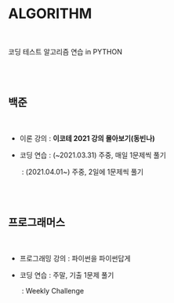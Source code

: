 # ALGORITHM

<br>

코딩 테스트 알고리즘 연습 in PYTHON

<br>

<br>

## 백준

<br>

- 이론 강의 : **이코테 2021 강의 몰아보기(동빈나)**

- 코딩 연습 : (~2021.03.31) 주중, 매일 1문제씩 풀기

  ​		 : (2021.04.01~) 주중, 2일에 1문제씩 풀기

<br>

<br>

## 프로그래머스

<br>

- 프로그래밍 강의 : 파이썬을 파이썬답게

- 코딩 연습 : 주말, 기출 1문제 풀기

  ​	  	 : Weekly Challenge

<br>